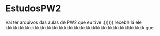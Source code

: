 # EstudosPW2
Vai ter arquivos das aulas de PW2 que eu tive :)))))) receba lá ele kkkkkkkkkkkkkkkkkkkkkkkkkkkkkkkkkkkkkkkkkkkkkkkkkkkkkkkkk
guei